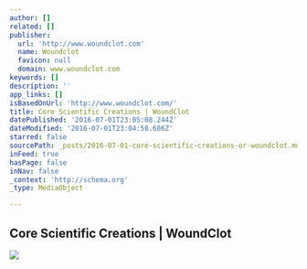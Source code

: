 ```yaml
---
author: []
related: []
publisher:
  url: 'http://www.woundclot.com'
  name: Woundclot
  favicon: null
  domain: www.woundclot.com
keywords: []
description: ''
app_links: []
isBasedOnUrl: 'http://www.woundclot.com/'
title: Core Scientific Creations | WoundClot
datePublished: '2016-07-01T23:05:08.244Z'
dateModified: '2016-07-01T23:04:58.686Z'
starred: false
sourcePath: _posts/2016-07-01-core-scientific-creations-or-woundclot.md
inFeed: true
hasPage: false
inNav: false
_context: 'http://schema.org'
_type: MediaObject

---
```

<article style=""><h1>Core Scientific Creations | WoundClot</h1><img src="http://www.woundclot.com/wp-content/themes/core/images/logo.jpg" /></article>